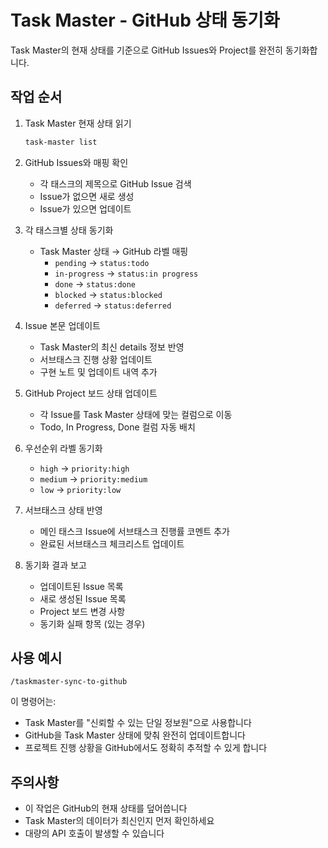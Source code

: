 # Task Master - GitHub 상태 동기화

Task Master의 현재 상태를 기준으로 GitHub Issues와 Project를 완전히 동기화합니다.

## 작업 순서

1. Task Master 현재 상태 읽기
   ```bash
   task-master list
   ```

2. GitHub Issues와 매핑 확인
   - 각 태스크의 제목으로 GitHub Issue 검색
   - Issue가 없으면 새로 생성
   - Issue가 있으면 업데이트

3. 각 태스크별 상태 동기화
   - Task Master 상태 → GitHub 라벨 매핑
     - `pending` → `status:todo`
     - `in-progress` → `status:in progress`
     - `done` → `status:done`
     - `blocked` → `status:blocked`
     - `deferred` → `status:deferred`
   
4. Issue 본문 업데이트
   - Task Master의 최신 details 정보 반영
   - 서브태스크 진행 상황 업데이트
   - 구현 노트 및 업데이트 내역 추가

5. GitHub Project 보드 상태 업데이트
   - 각 Issue를 Task Master 상태에 맞는 컬럼으로 이동
   - Todo, In Progress, Done 컬럼 자동 배치

6. 우선순위 라벨 동기화
   - `high` → `priority:high`
   - `medium` → `priority:medium`
   - `low` → `priority:low`

7. 서브태스크 상태 반영
   - 메인 태스크 Issue에 서브태스크 진행률 코멘트 추가
   - 완료된 서브태스크 체크리스트 업데이트

8. 동기화 결과 보고
   - 업데이트된 Issue 목록
   - 새로 생성된 Issue 목록
   - Project 보드 변경 사항
   - 동기화 실패 항목 (있는 경우)

## 사용 예시
```
/taskmaster-sync-to-github
```

이 명령어는:
- Task Master를 "신뢰할 수 있는 단일 정보원"으로 사용합니다
- GitHub을 Task Master 상태에 맞춰 완전히 업데이트합니다
- 프로젝트 진행 상황을 GitHub에서도 정확히 추적할 수 있게 합니다

## 주의사항
- 이 작업은 GitHub의 현재 상태를 덮어씁니다
- Task Master의 데이터가 최신인지 먼저 확인하세요
- 대량의 API 호출이 발생할 수 있습니다